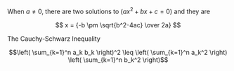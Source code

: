 
When $a \ne 0$, there are two solutions to $(ax^2 + bx + c = 0)$ and they are 

$$ x = {-b \pm \sqrt{b^2-4ac} \over 2a} $$

The Cauchy-Schwarz Inequality

$$\left( \sum_{k=1}^n a_k b_k \right)^2 \leq \left( \sum_{k=1}^n a_k^2 \right) \left( \sum_{k=1}^n b_k^2 \right)$$
